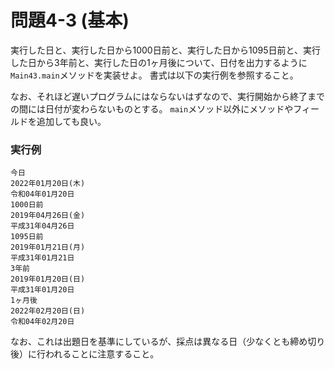 # 問題4-3 (基本)

実行した日と、実行した日から1000日前と、実行した日から1095日前と、実行した日から3年前と、実行した日の1ヶ月後について、日付を出力するように`Main43.main`メソッドを実装せよ。
書式は以下の実行例を参照すること。

なお、それほど遅いプログラムにはならないはずなので、実行開始から終了までの間には日付が変わらないものとする。
`main`メソッド以外にメソッドやフィールドを追加しても良い。

### 実行例

    今日
    2022年01月20日(木)
    令和04年01月20日
    1000日前
    2019年04月26日(金)
    平成31年04月26日
    1095日前
    2019年01月21日(月)
    平成31年01月21日
    3年前
    2019年01月20日(日)
    平成31年01月20日
    1ヶ月後
    2022年02月20日(日)
    令和04年02月20日

なお、これは出題日を基準にしているが、採点は異なる日（少なくとも締め切り後）に行われることに注意すること。
